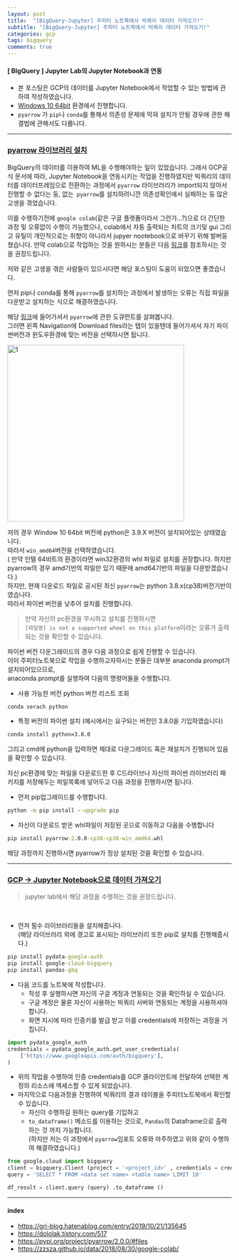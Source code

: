 ```yaml
---
layout: post
title:  "[BigQuery-Jupyter] 주피터 노트북에서 빅쿼리 데이터 가져오기!"
subtitle: "[BigQuery-Jupyter] 주피터 노트북에서 빅쿼리 데이터 가져오기!"
categories: gcp
tags: bigquery
comments: true
---
```

#### [ BIgQuery ] Jupyter Lab의 Jupyter Notebook과 연동
- 본 포스팅은 GCP의 데이터를 Jupyter Notebook에서 작업할 수 있는 방법에 관하여 작성하였습니다.
- <u>Windows 10 64bit</u> 환경에서 진행합니다.
- `pyarrow` 가 `pip`나 `conda`를 통해서 의존성 문제에 막혀 설치가 안될 경우에 관한 해결법에 관해서도  다룹니다.

---

### <u>pyarrow 라이브러리 설치</u>

BigQuery의 데이터를 이용하여 ML을 수행해야하는 일이 있었습니다.
그래서 GCP공식 문서에 따라, Jupyter Notebook을 연동시키는 작업을 진행하였지만 빅쿼리의 데이터를 데이터프레임으로 전환하는 과정에서 `pyarrow` 라이브러리가 import되지 않아서 진행할 수 없다는 둥, 없는` pyarrow`를 설치하려니깐 의존성확인에서 실패하는 둥 많은 고생을 겪었습니다. 

이를 수행하기전에 `google colab`(같은 구글 플렛폼이라서 그런가...?)으로 더 간단한 과정 및 오류없이 수행이 가능했으나, colab에서 자동 출력되는 차트의 크기및  gui 그리고 유틸이 개인적으로는 취향이 아니라서 jupyer nootebook으로 바꾸기 위해 발버둥 쳤습니다. 만약 colab으로 작업하는 것을 원하시는 분들은 다음 [링크](https://zzsza.github.io/data/2018/08/30/google-colab/)를 참조하시는 것을 권장드립니다.

저와 같은 고생을 겪은 사람들이 있으시다면 해당 포스팅이 도움이 되었으면 좋겠습니다.

먼저 pip나 conda를 통해 `pyarrow`를 설치하는 과정에서 발생하는 오류는 직접 파일을 다운받고 설치하는 식으로 해결하였습니다.

해당 [링크](https://pypi.org/project/pyarrow/2.0.0/#modal-close)에 들어가셔서 `pyarrow`에 관한 도큐먼트를 살펴봅니다.<br>그러면 왼쪽 Navigation에 Download files라는 탭이 있을텐데 들어가셔서 자기 파이썬버전과 윈도우환경에 맞는 버전을 선택하시면 됩니다.


<img width="397" alt="1" src="https://user-images.githubusercontent.com/53929665/97712071-487cfc80-1b01-11eb-9218-20f0bc728555.PNG">


저의 경우 Window 10 64bit 버전에 python은 3.9.X 버전이 설치되어있는 상태였습니다.<br>따라서 `win_amd64`버전을 선택하였습니다.<br>( 만약 인텔 64비트의 환경이라면 win32환경의 whl 파일로 설치를 권장합니다. 하지만 pyarrow의 경우 amd기반의 파일만 있기 때문에 amd64기반의 파일을 다운받겠습니다.)<br>
하지만, 현재 다운로드 파일로 공시된 최신 `pyarrow`는 python 3.8.x(cp38)버전기반이였습니다. <br>따라서 파이썬 버전을 낮추어 설치를 진행합니다.


> 만약 자신의 pc환경을 무시하고 설치를 진행하시면<br> `[파일명] is not a supported wheel on this platform`이라는 오류가 출력되는 것을 확인할 수 있습니다.


파이썬 버전 다운그레이드의 경우 다음 과정으로 쉽게 진행할 수 있습니다.<br>이미 주피터노트북으로 작업을 수행하고자하시는 분들은 대부분 anaconda prompt가 설치되어있으므로,<br>anaconda prompt를 실행하여 다음의 명령어들을 수행합니다.

- 사용 가능한 버전 python 버전 리스트 조회
```cmd
conda serach python
```

- 특정 버전의 파이썬 설치 (예시에서는 요구되는 버전인 3.8.0을 기입하였습니다)
```cmd
conda install python=3.8.0
```

그리고 cmd에 python을 입력하면 제대로 다운그레이드 혹은 재설치가 진행되어 있음을 확인할 수 있습니다.

자신 pc환경에 맞는 파일을 다운로드한 후 C드라이브나 자신의 파이썬 라이브러리 패키지를 저장해두는 파일목록에 넣어두고 다음 과정을 진행하시면 됩니다.

- 먼저 pip업그레이드를 수행합니다.
```cmd
python -m pip install --upgrade pip
```

- 자신이 다운로드 받은 whl파일이 저장된 곳으로 이동하고 다음을 수행합니다
```cmd
pip install pyarrow-2.0.0-cp38-cp38-win_amd64.whl
```

해당 과정까지 진행하시면 pyarrow가 정상 설치된 것을 확인할 수 있습니다.

---

###  <u>GCP -> Jupyter Notebook으로 데이터 가져오기</u>

> jupyter lab에서 해당 과정을 수행하는 것을 권장드립니다.

<br>

- 먼저 필수 라이브러리들을 설치해줍니다.<br>(해당 라이브러리 외에 경고로 표시되는 라이브러리 또한 pip로 설치를 진행해줍시다.)
```cmd
pip install pydata-google-auth
pip install google-cloud-bigquery
pip install pandas-gbq
```


- 다음 코드를 노트북에 작성합니다.
	- 작성 후 실행하시면 자신의 구글 계정과 연동되는 것을 확인하실 수 있습니다.
	- 구글 계정은 물론 자신이 사용하는 빅쿼리 서버와 연동되는 계정을 사용하셔야 합니다.
	- 화면 지시에 따라 인증키를 발급 받고 이를 credentials에 저장하는 과정을 거칩니다.
```python
import pydata_google_auth
credentials = pydata_google_auth.get_user_credentials(
    ['https://www.googleapis.com/auth/bigquery'],
)
```

- 위의 작업을 수행하여 인증 credentials를 GCP 클라이언트에 전달하여 선택한 계정의 리소스에 액세스할 수 있게 되었습니다.
- 마지막으로 다음과정을 진행하여 빅쿼리의 결과 테이블을 주피터노트북에서 확인할 수 있습니다.
	- 자신이 수행하길 원하는 query를 기입하고
	- `to_dataframe()` 메소드를 이용하는 것으로, `Pandas`의 Dataframe으로 출력하는 것 까지 가능합니다.<br>(하지만 저는 이 과정에서 `pyarrow`임포트 오류와 마주하였고 위와 같이 수행하여 해결하였습니다.)

```python
from google.cloud import bigquery
client = bigquery.Client (project = '<project_id>' , credentials = credentials) 
query = 'SELECT * FROM <data set name> <table name> LIMIT 10' 

df_result = client.query (query) .to_dataframe ()
 ```



---
#### index
-  https://gri-blog.hatenablog.com/entry/2019/10/21/135645
- https://dololak.tistory.com/517
- https://pypi.org/project/pyarrow/2.0.0/#files
- https://zzsza.github.io/data/2018/08/30/google-colab/

